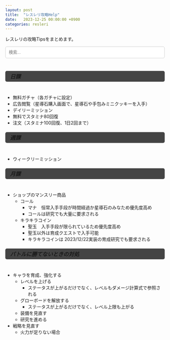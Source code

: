 ```yaml
---
layout: post
title:  "レスレリ攻略Help"
date:   2023-12-25 00:00:00 +0900
categories: resleri
---
```


<style>
  h6 {
    font-weight: bold;
    font-size: 1.2em;
    background-color: #444;
    padding: 5px;
    padding-left: 15px;
    padding-right: 15px;
    border-radius: 5px;
    margin-top: 20px; /* 上部に余白を追加 */
  }

  /* 検索ボックスのスタイルを追加 */
#searchBox {
    width: 100%;
    padding: 10px;
    margin-bottom: 20px;
    border: 1px solid #ccc;
    border-radius: 5px;
    box-sizing: border-box; /* ボックスサイズを border-box に設定 */
  }
</style>

レスレリの攻略Tipsをまとめます。

<input type="text" id="searchBox" placeholder="検索...">



###### 日課
- 無料ガチャ（各ガチャに設定）
- 広告閲覧（星導石購入画面で、星導石や手包みミニクッキーを入手）
- デイリーミッション
- 無料でスタミナ80回復
- 注文（スタミナ100回復、1日2回まで）

###### 週課
- ウィークリーミッション

###### 月課
- ショップのマンスリー商品
  - コール
    - マナ　恒常入手手段が時間経過か星導石のみなため優先度高め
    - コールは研究でも大量に要求される
  - キラキラコイン
    - 聖玉　入手手段が限られているため優先度高め
    - 聖玉以外は育成クエストで入手可能
    - キラキラコインは 2023/12/22実装の育成研究でも要求される

###### バトルに勝てないときの対処
- キャラを育成、強化する
  - レベルを上げる
    - ステータスが上がるだけでなく、レベルもダメージ計算式で参照される
  - グローボードを解放する
    - ステータスが上がるだけでなく、レベル上限も上がる
  - 装備を見直す
  - 研究を進める
- 戦略を見直す
  - 火力が足りない場合





<script>

document.getElementById('searchBox').addEventListener('input', function(e) {
    var searchText = e.target.value.toLowerCase();
    var headers = document.querySelectorAll('h6'); // これを変更

    headers.forEach(function(header) {
        var nextElement = header.nextElementSibling; // 次の要素
        var combinedText = header.textContent.toLowerCase() 
            + (nextElement ? nextElement.textContent.toLowerCase() : "");
        if (searchText === '' || combinedText.includes(searchText)) {
            header.style.display = 'block';
            if (nextElement && nextElement.tagName === 'UL') {
                nextElement.style.display = 'block';
            }
        } else {
            header.style.display = 'none';
            if (nextElement && nextElement.tagName === 'UL') {
                nextElement.style.display = 'none';
            }
        }
    });
});

</script>

